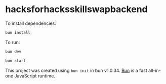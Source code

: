 # hacksforhacksskillswapbackend

To install dependencies:

```bash
bun install
```

To run:

```bash
bun dev
```

```bash
bun start
```

This project was created using `bun init` in bun v1.0.34. [Bun](https://bun.sh) is a fast all-in-one JavaScript runtime.
